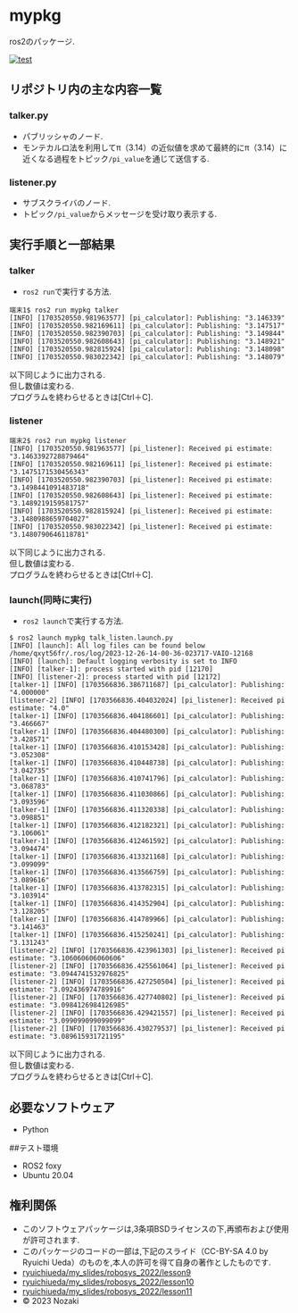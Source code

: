 # mypkg
ros2のパッケージ.    

[![test](https://github.com/kinji2546/mypkg/actions/workflows/test.yml/badge.svg?branch=kada)](https://github.com/kinji2546/mypkg/actions/workflows/test.yml)


## リポジトリ内の主な内容一覧

### talker.py
* パブリッシャのノード.  
* モンテカルロ法を利用してπ（3.14）の近似値を求めて最終的にπ（3.14）に近くなる過程をトピック`/pi_value`を通じて送信する.  


### listener.py  
* サブスクライバのノード.  
* トピック`/pi_value`からメッセージを受け取り表示する.  

## 実行手順と一部結果
### talker
* `ros2 run`で実行する方法.  
```
端末1$ ros2 run mypkg talker
[INFO] [1703520550.981963577] [pi_calculator]: Publishing: "3.146339"
[INFO] [1703520550.982169611] [pi_calculator]: Publishing: "3.147517"
[INFO] [1703520550.982390703] [pi_calculator]: Publishing: "3.149844"
[INFO] [1703520550.982608643] [pi_calculator]: Publishing: "3.148921"
[INFO] [1703520550.982815924] [pi_calculator]: Publishing: "3.148098"
[INFO] [1703520550.983022342] [pi_calculator]: Publishing: "3.148079"
```
以下同じように出力される.  
但し数値は変わる.  
プログラムを終わらせるときは[Ctrl＋C].  

### listener  
```
端末2$ ros2 run mypkg listener
[INFO] [1703520550.981963577] [pi_listener]: Received pi estimate: "3.1463392728879464"
[INFO] [1703520550.982169611] [pi_listener]: Received pi estimate: "3.1475171530456343"
[INFO] [1703520550.982390703] [pi_listener]: Received pi estimate: "3.1498441091483718"
[INFO] [1703520550.982608643] [pi_listener]: Received pi estimate: "3.1489219159581757"
[INFO] [1703520550.982815924] [pi_listener]: Received pi estimate: "3.1480988659704027"
[INFO] [1703520550.983022342] [pi_listener]: Received pi estimate: "3.1480790646118781"
```
以下同じように出力される.  
但し数値は変わる.  
プログラムを終わらせるときは[Ctrl＋C].  

### launch(同時に実行)  
* `ros2 launch`で実行する方法.    
```
$ ros2 launch mypkg talk_listen.launch.py
[INFO] [launch]: All log files can be found below /home/qxyt56fr/.ros/log/2023-12-26-14-00-36-023717-VAIO-12168
[INFO] [launch]: Default logging verbosity is set to INFO
[INFO] [talker-1]: process started with pid [12170]
[INFO] [listener-2]: process started with pid [12172]
[talker-1] [INFO] [1703566836.386711687] [pi_calculator]: Publishing: "4.000000"
[listener-2] [INFO] [1703566836.404032024] [pi_listener]: Received pi estimate: "4.0"
[talker-1] [INFO] [1703566836.404186601] [pi_calculator]: Publishing: "3.466667"
[talker-1] [INFO] [1703566836.404480300] [pi_calculator]: Publishing: "3.428571"
[talker-1] [INFO] [1703566836.410153428] [pi_calculator]: Publishing: "3.052308"
[talker-1] [INFO] [1703566836.410448738] [pi_calculator]: Publishing: "3.042735"
[talker-1] [INFO] [1703566836.410741796] [pi_calculator]: Publishing: "3.068783"
[talker-1] [INFO] [1703566836.411030866] [pi_calculator]: Publishing: "3.093596"
[talker-1] [INFO] [1703566836.411320338] [pi_calculator]: Publishing: "3.098851"
[talker-1] [INFO] [1703566836.412182321] [pi_calculator]: Publishing: "3.106061"
[talker-1] [INFO] [1703566836.412461592] [pi_calculator]: Publishing: "3.094474"
[talker-1] [INFO] [1703566836.413321168] [pi_calculator]: Publishing: "3.099099"
[talker-1] [INFO] [1703566836.413566759] [pi_calculator]: Publishing: "3.089616"
[talker-1] [INFO] [1703566836.413782315] [pi_calculator]: Publishing: "3.103914"
[talker-1] [INFO] [1703566836.414352904] [pi_calculator]: Publishing: "3.128205"
[talker-1] [INFO] [1703566836.414789966] [pi_calculator]: Publishing: "3.141463"
[talker-1] [INFO] [1703566836.415250241] [pi_calculator]: Publishing: "3.131243"
[listener-2] [INFO] [1703566836.423961303] [pi_listener]: Received pi estimate: "3.106060606060606"
[listener-2] [INFO] [1703566836.425561064] [pi_listener]: Received pi estimate: "3.0944741532976825"
[listener-2] [INFO] [1703566836.427250504] [pi_listener]: Received pi estimate: "3.092436974789916"
[listener-2] [INFO] [1703566836.427740802] [pi_listener]: Received pi estimate: "3.0984126984126985"
[listener-2] [INFO] [1703566836.429421557] [pi_listener]: Received pi estimate: "3.099099099099099"
[listener-2] [INFO] [1703566836.430279537] [pi_listener]: Received pi estimate: "3.089615931721195" 
```
以下同じように出力される.  
但し数値は変わる.  
プログラムを終わらせるときは[Ctrl＋C].  

## 必要なソフトウェア  
* Python  

##テスト環境  
* ROS2 foxy  
* Ubuntu 20.04  
 
## 権利関係  
* このソフトウェアパッケージは,3条項BSDライセンスの下,再頒布および使用が許可されます.  
* このパッケージのコードの一部は,下記のスライド（CC-BY-SA 4.0 by Ryuichi Ueda）のものを,本人の許可を得て自身の著作としたものです.  
* [ryuichiueda/my_slides/robosys_2022/lesson9](https://ryuichiueda.github.io/my_slides/robosys_2022/lesson9.html#/)  
* [ryuichiueda/my_slides/robosys_2022/lesson10](https://ryuichiueda.github.io/my_slides/robosys_2022/lesson10.html#/)  
* [ryuichiueda/my_slides/robosys_2022/lesson11](https://ryuichiueda.github.io/my_slides/robosys_2022/lesson11.html#/) 
* © 2023 Nozaki 
